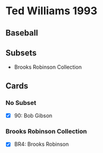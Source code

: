 # Ted Williams 1993 
## Baseball

## Subsets

- Brooks Robinson Collection

## Cards

### No Subset
- [x] 90: Bob Gibson<br>
### Brooks Robinson Collection
- [x] BR4: Brooks Robinson<br>
